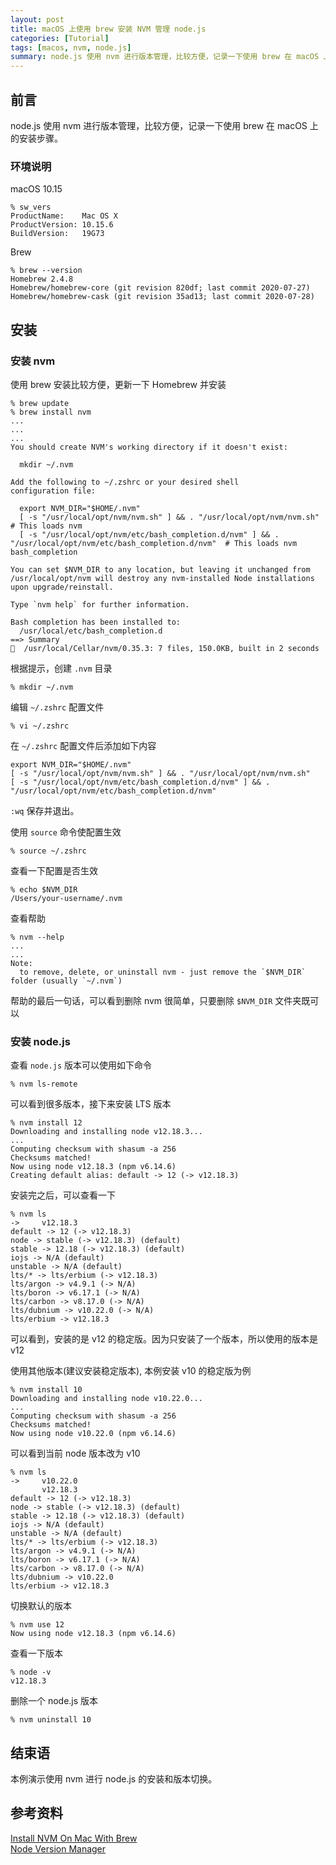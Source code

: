 ```yaml
---
layout: post
title: macOS 上使用 brew 安装 NVM 管理 node.js 
categories: [Tutorial]
tags: [macos, nvm, node.js]
summary: node.js 使用 nvm 进行版本管理，比较方便，记录一下使用 brew 在 macOS 上的安装步骤。
---
```

## 前言
node.js 使用 nvm 进行版本管理，比较方便，记录一下使用 brew 在 macOS 上的安装步骤。

### 环境说明
macOS 10.15

```terminal
% sw_vers
ProductName:	Mac OS X
ProductVersion:	10.15.6
BuildVersion:	19G73
```

Brew 

```terminal
% brew --version
Homebrew 2.4.8
Homebrew/homebrew-core (git revision 820df; last commit 2020-07-27)
Homebrew/homebrew-cask (git revision 35ad13; last commit 2020-07-28)
```

## 安装

### 安装 nvm

使用 brew 安装比较方便，更新一下 Homebrew 并安装

```terminal
% brew update
% brew install nvm
...
...
...
You should create NVM's working directory if it doesn't exist:

  mkdir ~/.nvm

Add the following to ~/.zshrc or your desired shell
configuration file:

  export NVM_DIR="$HOME/.nvm"
  [ -s "/usr/local/opt/nvm/nvm.sh" ] && . "/usr/local/opt/nvm/nvm.sh"  # This loads nvm
  [ -s "/usr/local/opt/nvm/etc/bash_completion.d/nvm" ] && . "/usr/local/opt/nvm/etc/bash_completion.d/nvm"  # This loads nvm bash_completion

You can set $NVM_DIR to any location, but leaving it unchanged from
/usr/local/opt/nvm will destroy any nvm-installed Node installations
upon upgrade/reinstall.

Type `nvm help` for further information.

Bash completion has been installed to:
  /usr/local/etc/bash_completion.d
==> Summary
🍺  /usr/local/Cellar/nvm/0.35.3: 7 files, 150.0KB, built in 2 seconds
```

根据提示，创建 `.nvm` 目录

```terminal
% mkdir ~/.nvm
```

编辑 `~/.zshrc` 配置文件

```terminal
% vi ~/.zshrc
```

在 `~/.zshrc` 配置文件后添加如下内容

```terminal
export NVM_DIR="$HOME/.nvm"
[ -s "/usr/local/opt/nvm/nvm.sh" ] && . "/usr/local/opt/nvm/nvm.sh"
[ -s "/usr/local/opt/nvm/etc/bash_completion.d/nvm" ] && . "/usr/local/opt/nvm/etc/bash_completion.d/nvm"
```

`:wq` 保存并退出。

使用 `source` 命令使配置生效

```terminal
% source ~/.zshrc
```

查看一下配置是否生效

```terminal
% echo $NVM_DIR
/Users/your-username/.nvm
```

查看帮助

```terminal
% nvm --help
...
...
Note:
  to remove, delete, or uninstall nvm - just remove the `$NVM_DIR` folder (usually `~/.nvm`)
```

帮助的最后一句话，可以看到删除 nvm 很简单，只要删除 `$NVM_DIR` 文件夹既可以

### 安装 node.js

查看 `node.js` 版本可以使用如下命令

```terminal
% nvm ls-remote
```

可以看到很多版本，接下来安装 LTS 版本

```terminal
% nvm install 12
Downloading and installing node v12.18.3...
...
Computing checksum with shasum -a 256
Checksums matched!
Now using node v12.18.3 (npm v6.14.6)
Creating default alias: default -> 12 (-> v12.18.3)
```

安装完之后，可以查看一下

```terminal
% nvm ls
->     v12.18.3
default -> 12 (-> v12.18.3)
node -> stable (-> v12.18.3) (default)
stable -> 12.18 (-> v12.18.3) (default)
iojs -> N/A (default)
unstable -> N/A (default)
lts/* -> lts/erbium (-> v12.18.3)
lts/argon -> v4.9.1 (-> N/A)
lts/boron -> v6.17.1 (-> N/A)
lts/carbon -> v8.17.0 (-> N/A)
lts/dubnium -> v10.22.0 (-> N/A)
lts/erbium -> v12.18.3
```

可以看到，安装的是 v12 的稳定版。因为只安装了一个版本，所以使用的版本是 v12

使用其他版本(建议安装稳定版本), 本例安装 v10 的稳定版为例

```terminal
% nvm install 10
Downloading and installing node v10.22.0...
...
Computing checksum with shasum -a 256
Checksums matched!
Now using node v10.22.0 (npm v6.14.6)
```

可以看到当前 node 版本改为 v10

```terminal
% nvm ls
->     v10.22.0
       v12.18.3
default -> 12 (-> v12.18.3)
node -> stable (-> v12.18.3) (default)
stable -> 12.18 (-> v12.18.3) (default)
iojs -> N/A (default)
unstable -> N/A (default)
lts/* -> lts/erbium (-> v12.18.3)
lts/argon -> v4.9.1 (-> N/A)
lts/boron -> v6.17.1 (-> N/A)
lts/carbon -> v8.17.0 (-> N/A)
lts/dubnium -> v10.22.0
lts/erbium -> v12.18.3
```

切换默认的版本

```terminal
% nvm use 12
Now using node v12.18.3 (npm v6.14.6)
```

查看一下版本

```terminal
% node -v
v12.18.3
```

删除一个 node.js 版本

```terminal
% nvm uninstall 10
```

## 结束语

本例演示使用 nvm 进行 node.js 的安装和版本切换。

## 参考资料
[Install NVM On Mac With Brew][1]  
[Node Version Manager][2]  

[1]: https://medium.com/@jamesauble/install-nvm-on-mac-with-brew-adb921fb92cc
[2]: https://github.com/nvm-sh/nvm